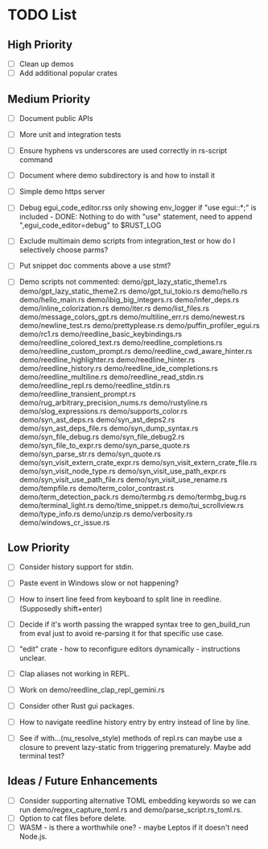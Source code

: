 # TODO List

## High Priority
- [ ]  Clean up demos
- [ ]  Add additional popular crates

## Medium Priority
- [ ]  Document public APIs
- [ ]  More unit and integration tests
- [ ]  Ensure hyphens vs underscores are used correctly in rs-script command
- [ ]  Document where demo subdirectory is and how to install it
- [ ]  Simple demo https server
- [ ]  Debug egui_code_editor.rss only showing env_logger if "use egui::\*;" is included - DONE: Nothing to do with "use" statement, need to append ",egui_code_editor=debug" to $RUST_LOG
- [ ]  Exclude multimain demo scripts from integration_test or how do I selectively choose parms?
- [ ]  Put snippet doc comments above a use stmt?
- [ ]  Demo scripts not commented:
demo/gpt_lazy_static_theme1.rs
demo/gpt_lazy_static_theme2.rs
demo/gpt_tui_tokio.rs
demo/hello.rs
demo/hello_main.rs
demo/ibig_big_integers.rs
demo/infer_deps.rs
demo/inline_colorization.rs
demo/iter.rs
demo/list_files.rs
demo/message_colors_gpt.rs
demo/multiline_err.rs
demo/newest.rs
demo/newline_test.rs
demo/prettyplease.rs
demo/puffin_profiler_egui.rs
demo/rc1.rs
demo/reedline_basic_keybindings.rs
demo/reedline_colored_text.rs
demo/reedline_completions.rs
demo/reedline_custom_prompt.rs
demo/reedline_cwd_aware_hinter.rs
demo/reedline_highlighter.rs
demo/reedline_hinter.rs
demo/reedline_history.rs
demo/reedline_ide_completions.rs
demo/reedline_multiline.rs
demo/reedline_read_stdin.rs
demo/reedline_repl.rs
demo/reedline_stdin.rs
demo/reedline_transient_prompt.rs
demo/rug_arbitrary_precision_nums.rs
demo/rustyline.rs
demo/slog_expressions.rs
demo/supports_color.rs
demo/syn_ast_deps.rs
demo/syn_ast_deps2.rs
demo/syn_ast_deps_file.rs
demo/syn_dump_syntax.rs
demo/syn_file_debug.rs
demo/syn_file_debug2.rs
demo/syn_file_to_expr.rs
demo/syn_parse_quote.rs
demo/syn_parse_str.rs
demo/syn_quote.rs
demo/syn_visit_extern_crate_expr.rs
demo/syn_visit_extern_crate_file.rs
demo/syn_visit_node_type.rs
demo/syn_visit_use_path_expr.rs
demo/syn_visit_use_path_file.rs
demo/syn_visit_use_rename.rs
demo/tempfile.rs
demo/term_color_contrast.rs
demo/term_detection_pack.rs
demo/termbg.rs
demo/termbg_bug.rs
demo/terminal_light.rs
demo/time_snippet.rs
demo/tui_scrollview.rs
demo/type_info.rs
demo/unzip.rs
demo/verbosity.rs
demo/windows_cr_issue.rs


## Low Priority
- [ ]  Consider history support for stdin.
- [ ]  Paste event in Windows slow or not happening?
- [ ]  How to insert line feed from keyboard to split line in reedline. (Supposedly shift+enter)
- [ ]  Decide if it's worth passing the wrapped syntax tree to gen_build_run from eval just to avoid re-parsing it for that specific use case.
- [ ]  "edit" crate - how to reconfigure editors dynamically - instructions unclear.
- [ ]  Clap aliases not working in REPL.
- [ ]  Work on demo/reedline_clap_repl_gemini.rs
- [ ]  Consider other Rust gui packages.
- [ ]  How to navigate reedline history entry by entry instead of line by line.
- [ ]  See if with...(nu_resolve_style) methods of repl.rs can maybe use a closure to prevent lazy-static from triggering prematurely. Maybe add terminal test?



## Ideas / Future Enhancements
- [ ]  Consider supporting alternative TOML embedding keywords so we can run demo/regex_capture_toml.rs and demo/parse_script.rs_toml.rs.
- [ ]  Option to cat files before delete.
- [ ]  WASM - is there a worthwhile one? - maybe Leptos if it doesn't need Node.js.
